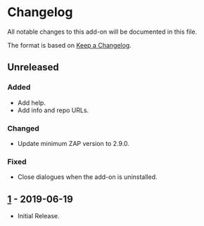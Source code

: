 # Changelog
All notable changes to this add-on will be documented in this file.

The format is based on [Keep a Changelog](https://keepachangelog.com/en/1.0.0/).

## Unreleased
### Added
- Add help.
- Add info and repo URLs.

### Changed
- Update minimum ZAP version to 2.9.0.

### Fixed
 - Close dialogues when the add-on is uninstalled.

## [1] - 2019-06-19

- Initial Release.

[1]: https://github.com/zaproxy/zap-extensions/releases/regextester-v1
